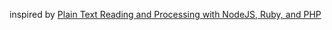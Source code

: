 inspired by [Plain Text Reading and Processing with NodeJS, Ruby, and PHP](https://hafizbadrie.wordpress.com/2013/12/26/plain-text-reading-and-processing-with-nodejs-ruby-and-php/)
